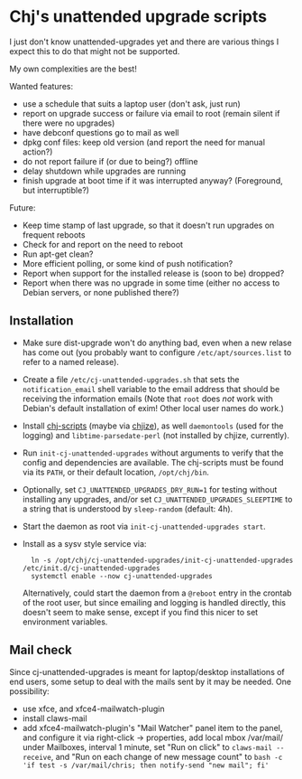 # Chj's unattended upgrade scripts

I just don't know unattended-upgrades yet and there are various things I expect this to do that might not be supported.

My own complexities are the best!

Wanted features:

- use a schedule that suits a laptop user (don't ask, just run)
- report on upgrade success or failure via email to root (remain silent if there were no upgrades)
- have debconf questions go to mail as well
- dpkg conf files: keep old version (and report the need for manual action?)
- do not report failure if (or due to being?) offline
- delay shutdown while upgrades are running
- finish upgrade at boot time if it was interrupted anyway? (Foreground, but interruptible?)

Future:

- Keep time stamp of last upgrade, so that it doesn't run upgrades on frequent reboots
- Check for and report on the need to reboot
- Run apt-get clean?
- More efficient polling, or some kind of push notification?
- Report when support for the installed release is (soon to be) dropped?
- Report when there was no upgrade in some time (either no access to Debian servers, or none published there?)

## Installation

* Make sure dist-upgrade won't do anything bad, even when a new relase
  has come out (you probably want to configure `/etc/apt/sources.list`
  to refer to a named release).

* Create a file `/etc/cj-unattended-upgrades.sh` that sets the
  `notification_email` shell variable to the email address that should
  be receiving the information emails (Note that `root` does *not*
  work with Debian's default installation of exim! Other local user
  names do work.)

* Install [chj-scripts](https://github.com/pflanze/chj-scripts.git)
  (maybe via [chjize](https://github.com/pflanze/chjize)), as well
  `daemontools` (used for the logging) and `libtime-parsedate-perl`
  (not installed by chjize, currently).

* Run `init-cj-unattended-upgrades` without arguments to verify
  that the config and dependencies are available.
  The chj-scripts must be found via its `PATH`, or their default
  location, `/opt/chj/bin`.

* Optionally, set `CJ_UNATTENDED_UPGRADES_DRY_RUN=1` for testing
  without installing any upgrades, and/or set
  `CJ_UNATTENDED_UPGRADES_SLEEPTIME` to a string that is understood by
  `sleep-random` (default: 4h).

* Start the daemon as root via `init-cj-unattended-upgrades start`.

* Install as a sysv style service via:

        ln -s /opt/chj/cj-unattended-upgrades/init-cj-unattended-upgrades /etc/init.d/cj-unattended-upgrades
        systemctl enable --now cj-unattended-upgrades

  Alternatively, could start the daemon from a `@reboot` entry in the
  crontab of the root user, but since emailing and logging is handled
  directly, this doesn't seem to make sense, except if you find this
  nicer to set environment variables.

## Mail check

Since cj-unattended-upgrades is meant for laptop/desktop installations
of end users, some setup to deal with the mails sent by it may be
needed. One possibility:

- use xfce, and xfce4-mailwatch-plugin
- install claws-mail
- add xfce4-mailwatch-plugin's "Mail Watcher" panel item to the panel, and configure it via right-click -> properties, add local mbox /var/mail/<username> under Mailboxes, interval 1 minute, set "Run on click" to `claws-mail --receive`, and "Run on each change of new message count" to `bash -c 'if test -s /var/mail/chris; then notify-send "new mail"; fi'`

